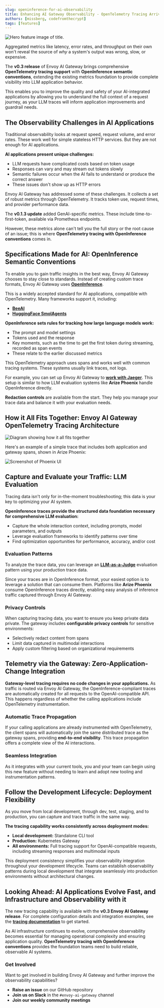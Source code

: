 ```yaml
---
slug: openinference-for-ai-observability
title: Enhancing AI Gateway Observability - OpenTelemetry Tracing Arrives in Envoy AI Gateway
authors: [missberg, codefromthecrypt]
tags: [features]
---
```

![Hero feature image of title.](images/openinference-feature.png)

Aggregated metrics like latency, error rates, and throughput on their own won't reveal the source of *why* a system's output was wrong, slow, or expensive.

The **v0.3 release** of Envoy AI Gateway brings comprehensive **OpenTelemetry tracing support** with **OpenInference semantic conventions**, extending the existing metrics foundation to provide complete visibility into LLM application behavior.

This enables you to improve the quality and safety of your AI-integrated applications by allowing you to understand the full context of a request journey, as your LLM traces will inform application improvements and guardrail needs.

<!-- truncate -->

## The Observability Challenges in AI Applications

Traditional observability looks at request speed, request volume, and error rates. These work well for simple stateless HTTP services. But they are not enough for AI applications.

**AI applications present unique challenges:**
- LLM requests have complicated costs based on token usage
- Responses can vary and may stream out tokens slowly
- Semantic failures occur when the AI fails to understand or produce the correct answer
- These issues don't show up as HTTP errors

Envoy AI Gateway has addressed some of these challenges. It collects a set of robust metrics through OpenTelemetry. It tracks token use, request times, and provider performance data.

The **v0.1.3 update** added GenAI-specific metrics. These include time-to-first-token, available via Prometheus endpoints.

However, these metrics alone can't tell you the full story or the root cause of an issue; this is where **OpenTelemetry tracing with OpenInference conventions** comes in.

## Specifications Made for AI: OpenInference Semantic Conventions

To enable you to gain traffic insights in the best way, Envoy AI Gateway chooses to stay close to standards. Instead of creating custom trace formats, Envoy AI Gateway uses **[OpenInference](https://github.com/Arize-ai/openinference/blob/main/spec/semantic_conventions.md)**.

This is a widely accepted standard for AI applications, compatible with OpenTelemetry. Many frameworks support it, including:
- **[BeeAI](https://docs.beeai.dev/observability/custom-agent-traceability)**
- **[HuggingFace SmolAgents](https://huggingface.co/docs/smolagents/v1.21.1/en/tutorials/inspect_runs#inspecting-runs-with-opentelemetry)**

**OpenInference sets rules for tracking how large language models work:**
- The prompt and model settings
- Tokens used and the response
- Key moments, such as the time to get the first token during streaming, recorded as span events
- These relate to the earlier discussed metrics

This OpenTelemetry approach uses spans and works well with common tracing systems. These systems usually link traces, not logs.

For example, you can set up Envoy AI Gateway to **[work with Jaeger](https://www.jaegertracing.io)**. This setup is similar to how LLM evaluation systems like **Arize Phoenix** handle OpenInference directly.

**Redaction controls** are available from the start. They help you manage your trace data and balance it with your evaluation needs.

## How it All Fits Together: Envoy AI Gateway OpenTelemetry Tracing Architecture

![Diagram showing how it all fits together](images/Envoy%20AI%20gateway%20+%20Phoenix.drawio.png)

Here's an example of a simple trace that includes both application and gateway spans, shown in Arize Phoenix:

![Screenshot of Phoenix UI](images/phoenix.webp)

## Capture and Evaluate your Traffic: LLM Evaluation

Tracing data isn't only for in-the-moment troubleshooting; this data is your key to optimizing your AI system.

**OpenInference traces provide the structured data foundation necessary for comprehensive LLM evaluation:**
- Capture the whole interaction context, including prompts, model parameters, and outputs
- Leverage evaluation frameworks to identify patterns over time
- Find optimization opportunities for performance, accuracy, and/or cost

### Evaluation Patterns

To analyze the trace data, you can leverage an **[LLM-as-a-Judge](https://arize.com/llm-as-a-judge/)** evaluation pattern using your production trace data.

Since your traces are in OpenInference format, your easiest option is to leverage a solution that can consume them. Platforms like **Arize Phoenix** consume OpenInference traces directly, enabling easy analysis of inference traffic captured through Envoy AI Gateway.

### Privacy Controls

When capturing tracing data, you want to ensure you keep private data private. The gateway includes **configurable privacy controls** for sensitive environments:
- Selectively redact content from spans
- Limit data captured in multimodal interactions
- Apply custom filtering based on organizational requirements

## Telemetry via the Gateway: Zero-Application-Change Integration

**Gateway-level tracing requires no code changes in your applications.** As traffic is routed via Envoy AI Gateway, the OpenInference-compliant traces are automatically created for all requests to the OpenAI-compatible API. This happens regardless of whether the calling applications include OpenTelemetry instrumentation.

### Automatic Trace Propagation

If your calling applications are already instrumented with OpenTelemetry, the client spans will automatically join the same distributed trace as the gateway spans, providing **end-to-end visibility**. This trace propagation offers a complete view of the AI interactions.

### Seamless Integration

As it integrates with your current tools, you and your team can begin using this new feature without needing to learn and adopt new tooling and instrumentation patterns.

## Follow the Development Lifecycle: Deployment Flexibility

As you move from local development, through dev, test, staging, and to production, you can capture and trace traffic in the same way.

**The tracing capability works consistently across deployment modes:**
- **Local development:** Standalone CLI tool
- **Production:** Kubernetes Gateway
- **All environments:** Full tracing support for OpenAI-compatible requests, including streaming responses and multimodal inputs

This deployment consistency simplifies your observability integration throughout your development lifecycle. Teams can establish observability patterns during local development that integrate seamlessly into production environments without architectural changes.

## Looking Ahead: AI Applications Evolve Fast, and Infrastructure and Observability with it

The new tracing capability is available with the **v0.3 Envoy AI Gateway release**. For complete configuration details and integration examples, see the **[tracing documentation](https://github.com/envoyproxy/ai-gateway/blob/main/site/docs/capabilities/observability/tracing.md)** to get started.

As AI infrastructure continues to evolve, comprehensive observability becomes essential for managing operational complexity and ensuring application quality. **OpenTelemetry tracing with OpenInference conventions** provides the foundation teams need to build reliable, observable AI systems.

### Get Involved

Want to get involved in building Envoy AI Gateway and further improve the observability capabilities?

- **Raise an issue** on our GitHub repository
- **Join us on Slack** in the `#envoy-ai-gateway` channel
- **Join our weekly community meetings**
